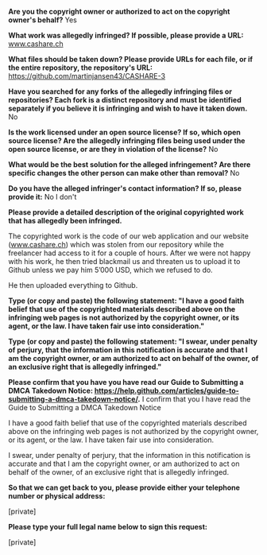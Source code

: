 **Are you the copyright owner or authorized to act on the copyright owner's behalf?**   Yes

**What work was allegedly infringed? If possible, please provide a URL:**   www.cashare.ch

**What files should be taken down? Please provide URLs for each file, or if the entire repository, the repository's URL:**   https://github.com/martinjansen43/CASHARE-3

**Have you searched for any forks of the allegedly infringing files or repositories? Each fork is a distinct repository and must be identified separately if you believe it is infringing and wish to have it taken down.**   No

**Is the work licensed under an open source license? If so, which open source license? Are the allegedly infringing files being used under the open source license, or are they in violation of the license?**   No

**What would be the best solution for the alleged infringement? Are there specific changes the other person can make other than removal?**   No

**Do you have the alleged infringer's contact information? If so, please provide it:**   No I don't

**Please provide a detailed description of the original copyrighted work that has allegedly been infringed.**  

The copyrighted work is the code of our web application and our website (www.cashare.ch) which was stolen from our repository while the freelancer had access to it for a couple of hours. After we were not happy with his work, he then tried blackmail us and threaten us to upload it to Github unless we pay him 5’000 USD, which we refused to do.

He then uploaded everything to Github.

**Type (or copy and paste) the following statement: "I have a good faith belief that use of the copyrighted materials described above on the infringing web pages is not authorized by the copyright owner, or its agent, or the law. I have taken fair use into consideration."**  

**Type (or copy and paste) the following statement: "I swear, under penalty of perjury, that the information in this notification is accurate and that I am the copyright owner, or am authorized to act on behalf of the owner, of an exclusive right that is allegedly infringed."**  

**Please confirm that you have you have read our Guide to Submitting a DMCA Takedown Notice: https://help.github.com/articles/guide-to-submitting-a-dmca-takedown-notice/.**   I confirm that you I have read the Guide to Submitting a DMCA Takedown Notice

I have a good faith belief that use of the copyrighted materials described above on the infringing web pages is not authorized by the copyright owner, or its agent, or the law. I have taken fair use into consideration.

I swear, under penalty of perjury, that the information in this notification is accurate and that I am the copyright owner, or am authorized to act on behalf of the owner, of an exclusive right that is allegedly infringed.

**So that we can get back to you, please provide either your telephone number or physical address:**  

[private]  

**Please type your full legal name below to sign this request:**  

[private]  

